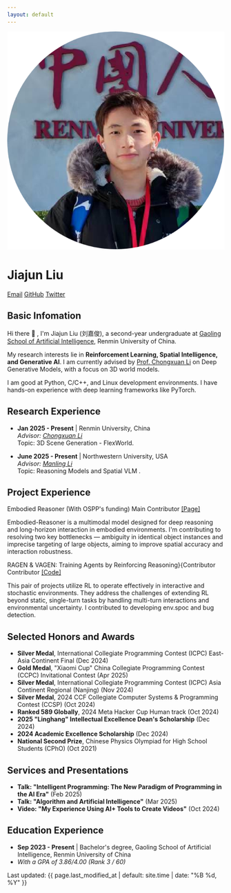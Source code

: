 ```yaml
---
layout: default
---
```


<div class="home">

  <!-- Profile Section -->
  <div class="profile">
    <div class="profile-image">
      <img src="/assets/img/1c.png" alt="Jiajun Liu">
    </div>
    <div class="profile-info">
      <h1>Jiajun Liu</h1>
      <div class="social-links">
        <a href="mailto:{{ site.email }}">Email</a>
        <a href="https://github.com/{{ site.github_username }}" target="_blank" rel="noopener noreferrer">GitHub</a>
        <a href="https://x.com/{{ site.twitter_username }}" target="_blank" rel="noopener noreferrer">Twitter</a>
      </div>
    </div>
  </div>

  <!-- About Section -->
  <div class="about">
    <h2>Basic Infomation</h2>
    <p>
      Hi there 👋 , I'm Jiajun Liu (刘嘉俊), a second-year undergraduate at <a href="http://ai.ruc.edu.cn/">Gaoling School of Artificial Intelligence</a>, Renmin University of China.
    </p>
    <p>
      My research interests lie in <strong>Reinforcement Learning, Spatial Intelligence, and Generative AI</strong>. I am currently advised by <a href="https://zhenxuan00.github.io/">Prof. Chongxuan Li</a> on Deep Generative Models, with a focus on 3D world models.
    </p>
    <p>
      I am good at Python, C/C++, and Linux development environments. I have hands-on experience with deep learning frameworks like PyTorch.
    </p>
  </div>


  <!-- Research Experience Section -->
  <div class="research">
    <h2>Research Experience</h2>
    <ul>
      <li>
        <strong>Jan 2025 - Present</strong> | Renmin University, China <br>
        <em>Advisor: <a href="https://zhenxuan00.github.io/">Chongxuan Li</a></em><br>
        Topic: 3D Scene Generation - FlexWorld</a>.
      </li>
    </ul>
    <ul>
      <li>
        <strong>June 2025 - Present</strong> | Northwestern University, USA <br>
        <em>Advisor: <a href="https://limanling.github.io/">Manling Li</a></em><br>
        Topic: Reasoning Models and Spatial VLM </a>.
      </li>
    </ul>
  </div>


  <!-- Project Experience Section -->
<h2>Project Experience</h2>
  <div class="projects">
    <div class="project-item">
      <p class="project-title">
        Embodied Reasoner (With OSPP's funding) <span>Main Contributor</span>
        <a href="https://summer-ospp.ac.cn/org/prodetail/251760142?lang=zh&list=pro" class="project-links">[Page]</a>
      </p>
      <p class="project-description">
        Embodied-Reasoner is a multimodal model designed for deep reasoning and long-horizon interaction in embodied environments. I'm contributing to resolving two key bottlenecks — ambiguity in identical object instances and imprecise targeting of large objects, aiming to improve spatial accuracy and interaction robustness.
      </p>
    </div>
    <div class="project-item">
      <p class="project-title">
        RAGEN & VAGEN: Training Agents by Reinforcing Reasoning}{Contributor <span>Contributor</span>
        <a href="https://github.com/RAGEN-AI/RAGEN" class="project-links">[Code]</a>
      </p>
      <p class="project-description">
       This pair of projects utilize RL to operate effectively in interactive and stochastic environments. They address the challenges of extending RL beyond static, single-turn tasks by handling multi-turn interactions and environmental uncertainty. I contributed to developing env.spoc and bug detection.
      </p>
    </div>
  </div>


  <!-- Honors and Awards Section -->
  <div class="honors">
    <h2>Selected Honors and Awards</h2>
    <ul>
      <li><strong>Silver Medal</strong>, International Collegiate Programming Contest (ICPC) East-Asia Continent Final (Dec 2024)</li>
      <li><strong>Gold Medal</strong>, "Xiaomi Cup" China Collegiate Programming Contest (CCPC) Invitational Contest (Apr 2025)</li>
      <li><strong>Silver Medal</strong>, International Collegiate Programming Contest (ICPC) Asia Continent Regional (Nanjing) (Nov 2024)</li>
      <li><strong>Silver Medal</strong>, 2024 CCF Collegiate Computer Systems & Programming Contest (CCSP) (Oct 2024)</li>
      <li><strong>Ranked 589 Globally</strong>, 2024 Meta Hacker Cup Human track (Oct 2024)</li>
      <li><strong>2025 "Linghang" Intellectual Excellence Dean's Scholarship</strong> (Dec 2024)</li>
      <li><strong>2024 Academic Excellence Scholarship</strong> (Dec 2024)</li>
      <li><strong>National Second Prize</strong>, Chinese Physics Olympiad for High School Students (CPhO) (Oct 2021)</li>
    </ul>
  </div>

  <!-- Services and Presentations Section -->
  <div class="services">
    <h2>Services and Presentations</h2>
    <ul>
      <li><strong>Talk: "Intelligent Programming: The New Paradigm of Programming in the AI Era"</strong> (Feb 2025)</li>
      <li><strong>Talk: "Algorithm and Artificial Intelligence"</strong> (Mar 2025)</li>
      <li><strong>Video: "My Experience Using AI+ Tools to Create Videos"</strong> (Oct 2024)</li>
    </ul>
  </div>

  <!-- Education Section -->
  <div class="education">
    <h2>Education Experience</h2>
    <ul>
       <li><strong>Sep 2023 - Present</strong> | Bachelor's degree, Gaoling School of Artificial Intelligence, Renmin University of China</li>
       <li><em>With a GPA of 3.86/4.00 (Rank 3 / 60)</em></li>
    </ul>
  </div>

  <!-- Last Modified Time -->
  <div class="last-modified">
    <p>Last updated: {{ page.last_modified_at | default: site.time | date: "%B %d, %Y" }}</p>
  </div>

</div> 